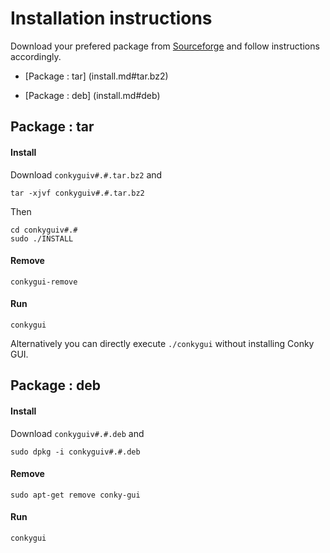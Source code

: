 # Installation instructions

Download your prefered package from [Sourceforge](http://sourceforge.net/projects/conkygui/files/) and follow instructions accordingly.


 * [Package : tar] (install.md#tar.bz2)

 * [Package : deb] (install.md#deb)

## Package : tar

#### Install
Download ```conkyguiv#.#.tar.bz2``` and

    tar -xjvf conkyguiv#.#.tar.bz2

Then

    cd conkyguiv#.#
    sudo ./INSTALL

#### Remove

    conkygui-remove

#### Run

    conkygui

Alternatively you can directly execute ```./conkygui``` without installing Conky GUI.

## Package : deb

#### Install

Download ```conkyguiv#.#.deb``` and

    sudo dpkg -i conkyguiv#.#.deb

#### Remove

    sudo apt-get remove conky-gui

#### Run

    conkygui
